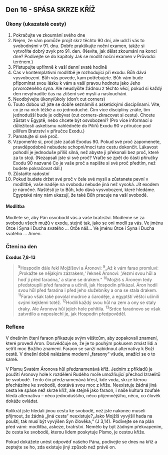 

## Den 16 - SPÁSA SKRZE KŘÍŽ
### Úkony (ukazatelé cesty)
1. Pokračujte ve zkoumání svého dne
1. Nejen, že vám pomůže projít skrz těchto 90 dní, ale udrží vás to svobodnými v 91. dnu. Dobře praktikujte noční examen, takže si vytvoříte dobrý zvyk pro 91. den. (Nevíte, jak dělat zkoumání na konci dne? Podívejte se do kapitoly Jak se modlit noční examen v Průvodci terénem.)
2. Přistupujte upřímně k vaší denní svaté hodině
1. Čas v kontemplativní modlitbě je rozhodující při exodu. Bůh dává vysvobození. Bůh vás povede, kam potřebujete. Bůh vám bude připomínat svou lásku k vám a vaší pravou hodnotu jako Jeho prvorozeného syna. Ale neuslyšíte žádnou z těchto věcí, pokud si každý den nevyhradíte čas na ztišení své mysli a naslouchání.
3. Neodbývejte úkony/úkoly (don’t cut corners)
1. Touto dobou už jste se dobře seznámili s asketickými disciplínami. Víte, co je na nich těžké a co jednoduché. Čím více disciplíny znáte, tím jednodušší bude je odbývat (cut corners-zkracovat si cestu). Chcete zůstat v Egyptě, nebo chcete být osvobozeni? (Pro více informací o důležitosti asketismu nahlédněte do Pilířů Exodu 90 v příručce pod pilířem Bratrství v příručce Exodu.)
4. Pamatujte si své proč.
1. Vzpomeňte si, proč jste začali Exodus 90. Pokud své proč zapomenete, pravděpodobně nebudete schopni/moci tuto cestu dokončit. Lákavost pohodlí je jednoduše příliš silná, než abyste ji překonali bez proč, které za to stojí. (Nezapsali jste si své proč? Vraťte se zpět do části příručky Exodu 90 nazvané Co je vaše proč a napište si své proč předtím, než budete pokračovat dál.)
5. Zůstaňte radostní
1. Pokud budete držet své proč v čele své mysli a zůstanete pevní v modlitbě, vaše naděje na svobodu nebude jiná než vysoká. Jít exodem je náročné. Naštěstí je to Bůh, kdo dává vysvobození, které hledáme. Egyptské rány nám ukazují, že také Bůh pracuje na vaší svobodě.

#### Modlitba
Modlete se, aby Pán osvobodil vás a vaše bratrství.
Modleme se za svobodu všech mužů v exodu, stejně tak, jako se oni modlí za vás.
Ve jménu Otce i Syna i Ducha svatého … Otče náš… Ve jménu Otce i Syna i Ducha svatého … Amen.
### Čtení na den
**Exodus 7,8-13** 
 
> <sup>8</sup>Hospodin dále řekl Mojžíšovi a Áronovi:
> <sup>9</sup>„Až k vám farao promluví: ‚Prokažte se nějakým zázrakem,‘ řekneš Áronovi: ‚Vezmi svou hůl a hoď ji před faraóna,‘ a stane se drakem.“
> <sup>10</sup>Mojžíš s Áronem tedy předstoupili před faraóna a učinili, jak Hospodin přikázal. Áron hodil svou hůl před faraóna i před jeho služebníky a ona se stala drakem.
> <sup>11</sup>Farao však také povolal mudrce a čaroděje, a egyptští věštci učinili svými kejklemi totéž.
> <sup>12</sup>Hodili každý svou hůl na zem a ony se staly draky. Ale Áronova hůl jejich hole pohltila.
> <sup>13</sup>Srdce faraónovo se však zatvrdilo a neposlechl je, jak Hospodin předpověděl.


### Reflexe

V dnešním čtení faraon přikazuje svým věštcům, aby zopakovali znamení, které provedl Áron.
Dosvědčuje se, že je to pouhým pokusem zmást lidi a setřít moc Božího znamení. Faraon se sanží
nabídnout alternativy k Boží cestě. V dnešní době nalézáme moderní „faraony“ všude, snažící se o to
samé.

V Písmu Svatém Áronova hůl předznamenává kříž. Jedním z příkladů je použití Áronovy hole k rozdělení
Rudého moře umožňující přechod Izraelitů ke svobodě. Tento čin předznamenává křest, kde voda, skrze
kterou přecházíme ke svobodě, dostává svou moc z kříže. Neexistuje žádná jiná cesta ke spáse než skrze
kříž, ale stejně jako faraon, i naše kultura zoufale hledá alternativu – něco jednoduššího, něco
příjemnějšího, něco, co člověk dokáže ovládat.

Kolikrát jste hledali jinou cestu ke svobodě, než jste nakonec museli přijmout, že žádná „jiná cesta“
neexistuje?„Jako Mojžíš vyvýšil hada na poušti, tak musí být vyvýšen Syn člověka,“ (J 3,14). Podívejte
se na plán před vámi: modlitba, askeze, bratrství. Nemělo by být žádným překvapením, že cesta ke
svobodě, kterou lidem poskytuje Písmo, je cestou kříže.

Pokud dokážete unést odpověď našeho Pána, podívejte se dnes na kříž a zeptejte se ho, zda existuje jiný
způsob než právě on.

